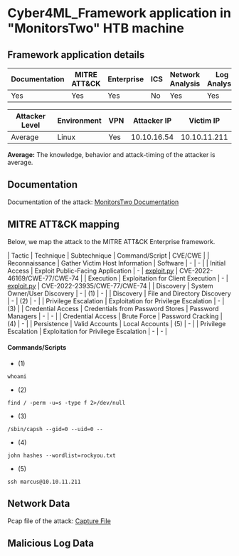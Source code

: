 # Cyber4ML_Framework application in "MonitorsTwo" HTB machine

## Framework application details

|Documentation|MITRE ATT&CK|Enterprise|ICS|Network Analysis|Log Analysis|
|-|-|-|-|-|-|
|Yes|Yes|Yes|No|Yes|Yes|

|Attacker Level|Environment|VPN|Attacker IP|Victim IP|
|-|-|-|-|-|
|Average|Linux|Yes|10.10.16.54|10.10.11.211|

**Average:** The knowledge, behavior and attack-timing of the attacker is average.

## Documentation

Documentation of the attack: [MonitorsTwo Documentation](https://github.com/stevendamianakis/HackTheBox_Writeups/blob/main/Machines/MonitorsTwo/README.MD)

## MITRE ATT&CK mapping

Below, we map the attack to the MITRE ATT&CK Enterprise framework.

| Tactic | Technique | Subtechnique | Command/Script | CVE/CWE |
| Reconnaissance | Gather Victim Host Information | Software | - | - |
| Initial Access | Exploit Public-Facing Application | - | [exploit.py](https://github.com/stevendamianakis/HackTheBox_Writeups/blob/main/Machines/MonitorsTwo/exploit.py) | CVE-2022-46169/CWE-77/CWE-74  |
| Execution | Exploitation for Client Execution | - | [exploit.py](https://github.com/stevendamianakis/HackTheBox_Writeups/blob/main/Machines/MonitorsTwo/exploit.py) | CVE-2022-23935/CWE-77/CWE-74  |
| Discovery | System Owner/User Discovery | - | (1) | - |
| Discovery | File and Directory Discovery | - | (2) | - |
| Privilege Escalation | Exploitation for Privilege Escalation | - | (3) |
| Credential Access | Credentials from Password Stores | Password Managers | - | - |
| Credential Access | Brute Force | Password Cracking | (4) | - |
| Persistence | Valid Accounts | Local Accounts | (5) | - |
| Privilege Escalation | Exploitation for Privilege Escalation | - | - |

#### Commands/Scripts

- (1)
```
whoami
```

- (2)
```
find / -perm -u=s -type f 2>/dev/null
```

- (3)
```
/sbin/capsh --gid=0 --uid=0 -- 
```

- (4)
```
john hashes --wordlist=rockyou.txt
```

- (5)
```
ssh marcus@10.10.11.211
```

## Network Data

Pcap file of the attack: [Capture File](https://github.com/stevendamianakis/Cyber4ML_Framework/blob/main/HackTheBox/MonitorsTwo/attack_capture.pcapng)

## Malicious Log Data
